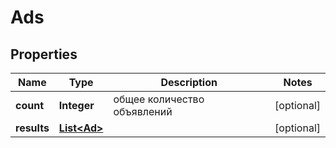 

# Ads


## Properties

| Name | Type | Description | Notes |
|------------ | ------------- | ------------- | -------------|
|**count** | **Integer** | общее количество объявлений |  [optional] |
|**results** | [**List&lt;Ad&gt;**](Ad.md) |  |  [optional] |



